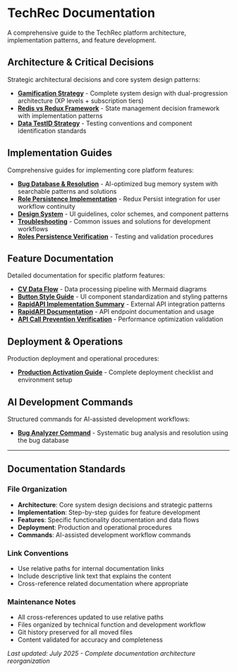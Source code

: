 # TechRec Documentation

A comprehensive guide to the TechRec platform architecture, implementation patterns, and feature development.

## Architecture & Critical Decisions

Strategic architectural decisions and core system design patterns:

- **[Gamification Strategy](architecture/gamification-strategy.md)** - Complete system design with dual-progression architecture (XP levels + subscription tiers)
- **[Redis vs Redux Framework](architecture/redis-vs-redux-framework.md)** - State management decision framework with implementation patterns
- **[Data TestID Strategy](architecture/data-testid-strategy.md)** - Testing conventions and component identification standards

## Implementation Guides

Comprehensive guides for implementing core platform features:

- **[Bug Database & Resolution](implementation/bug-reporting-resolution.md)** - AI-optimized bug memory system with searchable patterns and solutions
- **[Role Persistence Implementation](implementation/role-persistence-implementation.md)** - Redux Persist integration for user workflow continuity
- **[Design System](implementation/design-system.md)** - UI guidelines, color schemes, and component patterns
- **[Troubleshooting](implementation/troubleshooting.md)** - Common issues and solutions for development workflows
- **[Roles Persistence Verification](implementation/roles-persistence-verification.md)** - Testing and validation procedures

## Feature Documentation

Detailed documentation for specific platform features:

- **[CV Data Flow](features/cv-data-flow.md)** - Data processing pipeline with Mermaid diagrams
- **[Button Style Guide](features/button-style-guide.md)** - UI component standardization and styling patterns
- **[RapidAPI Implementation Summary](features/rapidapi-implementation-summary.md)** - External API integration patterns
- **[RapidAPI Documentation](features/rapidapi-documentation.md)** - API endpoint documentation and usage
- **[API Call Prevention Verification](features/api-call-prevention-verification.md)** - Performance optimization validation

## Deployment & Operations

Production deployment and operational procedures:

- **[Production Activation Guide](deployment/production-activation-guide.md)** - Complete deployment checklist and environment setup

## AI Development Commands

Structured commands for AI-assisted development workflows:

- **[Bug Analyzer Command](commands/bug-analyzer.md)** - Systematic bug analysis and resolution using the bug database

---

## Documentation Standards

### File Organization
- **Architecture**: Core system design decisions and strategic patterns
- **Implementation**: Step-by-step guides for feature development
- **Features**: Specific functionality documentation and data flows
- **Deployment**: Production and operational procedures
- **Commands**: AI-assisted development workflow commands

### Link Conventions
- Use relative paths for internal documentation links
- Include descriptive link text that explains the content
- Cross-reference related documentation where appropriate

### Maintenance Notes
- All cross-references updated to use relative paths
- Files organized by technical function and development workflow
- Git history preserved for all moved files
- Content validated for accuracy and completeness

*Last updated: July 2025 - Complete documentation architecture reorganization*